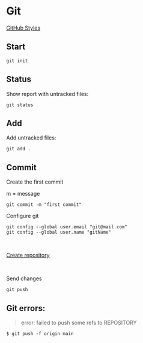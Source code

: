 # Git

[GitHub Styles](https://docs.github.com/pt/get-started/writing-on-github/getting-started-with-writing-and-formatting-on-github/basic-writing-and-formatting-syntax)

<h2>Start</h2>

```
git init
```

<h2>Status</h2>

Show report with untracked files:

```
git status
```

<h2>Add</h2>

Add untracked files:

```
git add .
```

<h2>Commit</h2>

Create the first commit

m = message
```
git commit -m "first commit"
```

Configure git

```
git config --global user.email "git@mail.com"
git config --global user.name "gitName"
```

<br>

[Create repository](https://github.com/new)

<br>

Send changes

```
git push

```

<h2>Git errors:</h2>

> error: failed to push some refs to REPOSITORY

```
$ git push -f origin main
```



